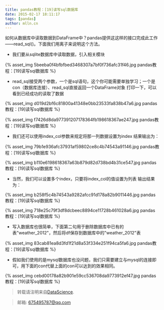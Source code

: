 ```yaml
---
title: pandas教程：[19]读写sql数据库
date: 2015-02-17 18:11:17
tags: [pandas]
author: mlln.cn
---
```

如何从数据库中读取数据到DataFrame中？pandas提供这这样的接口完成此工作——read_sql()。下面我们用离子来说明这个方法。

- 我们要从sqlite数据库中读取数据，引入相关模块

{% asset_img 5beeba0f4bfbfbed3468307a7bf0f736afc31f46.jpg pandas教程：[19]读写sql数据库 %}

- read_sql接受两个参数，一个是sql语句，这个你可能需要单独学习；一个是con（数据库连接）、read_sql直接返回一个DataFrame对象
打印一下，可以看到已经成功的读取了数据

{% asset_img d019d2bf6c81800a41348e0bb23533fa838b47a6.jpg pandas教程：[19]读写sql数据库 %}

{% asset_img f7426d8da977391207178364fb198618367ae247.jpg pandas教程：[19]读写sql数据库 %}

- 我们还可以使用index_col参数来规定将那一列数据设置为index
结果输出为：

{% asset_img 79b1e936afc37931af59802ce8c4b74543a91146.jpg pandas教程：[19]读写sql数据库 %}

{% asset_img b110e6198618367a63b879d82d738bd4b31ce547.jpg pandas教程：[19]读写sql数据库 %}

- 当然，我们可以设置多个index，只要将index_col的值设置为列表
输出结果为：

{% asset_img b258f5c4b74543a9282afcc91d178a82b9011446.jpg pandas教程：[19]读写sql数据库 %}

{% asset_img 718e25c79f3df8dcbeec8894ce11728b461028a6.jpg pandas教程：[19]读写sql数据库 %}

- 写入数据库也很简单，下面第二句用于删除数据库中已有的表"weather_2012"，然后将df保存到数据库中的"weather_2012"表

{% asset_img 83cab81ea8d3fd1f21d8a53f334e251f94ca5fa6.jpg pandas教程：[19]读写sql数据库 %}

- 假如我们使用的是mysql数据库也没问题，我们只需要建立与mysql的连接即可，用下面的con代替上面的con可以达到的效果相同。

{% asset_img cebd00178a82b901e59cc536708da9773912ef47.jpg pandas教程：[19]读写sql数据库 %}

> 转载请注明来自[DataScience](http://mlln.cn).

> 邮箱: 675495787@qq.com 
